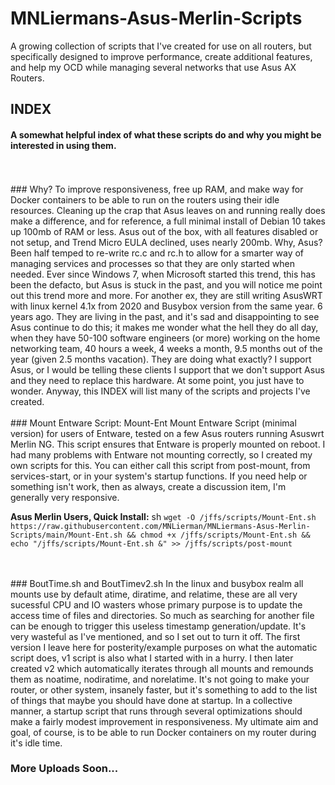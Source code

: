 # MNLiermans-Asus-Merlin-Scripts
A growing collection of scripts that I've created for use on all routers, but specifically designed to improve performance, create additional features, and help my OCD while managing several networks that use Asus AX Routers. 

## INDEX
#### A somewhat helpful index of what these scripts do and why you might be interested in using them.
<br>
<br>
### Why?
To improve responsiveness, free up RAM, and make way for Docker containers to be able to run on the routers using their idle resources. Cleaning up the crap that Asus leaves on and running really does make a difference, and for reference, a full minimal install of Debian 10 takes up 100mb of RAM or less. Asus out of the box, with all features disabled or not setup, and Trend Micro EULA declined, uses nearly 200mb. Why, Asus? Been half temped to re-write rc.c and rc.h to allow for a smarter way of managing services and processes so that they are only started when needed. Ever since Windows 7, when Microsoft started this trend, this has been the defacto, but Asus is stuck in the past, and you will notice me point out this trend more and more. For another ex, they are still writing AsusWRT with linux kernel 4.1x from 2020 and Busybox version from the same year. 6 years ago. They are living in the past, and it's sad and disappointing to see Asus continue to do this; it makes me wonder what the hell they do all day, when they have 50-100 software engineers (or more) working on the home networking team, 40 hours a week, 4 weeks a month, 9.5 months out of the year (given 2.5 months vacation). They are doing what exactly? I support Asus, or I would be telling these clients I support that we don't support Asus and they need to replace this hardware. At some point, you just have to wonder. Anyway, this INDEX will list many of the scripts and projects I've created.
<br>
<br>
### Mount Entware Script: Mount-Ent
Mount Entware Script (minimal version) for users of Entware, tested on a few Asus routers running Asuswrt Merlin NG. This script ensures that Entware is properly mounted on reboot. I had many problems with Entware not mounting correctly, so I created my own scripts for this. You can either call this script from post-mount, from services-start, or in your system's startup functions. If you need help or something isn't work, then as always, create a discussion item, I'm generally very responsive.

**Asus Merlin Users, Quick Install:** sh ```wget -O /jffs/scripts/Mount-Ent.sh https://raw.githubusercontent.com/MNLierman/MNLiermans-Asus-Merlin-Scripts/main/Mount-Ent.sh && chmod +x /jffs/scripts/Mount-Ent.sh && echo "/jffs/scripts/Mount-Ent.sh &" >> /jffs/scripts/post-mount```

<br>
<br>
### BoutTime.sh and BoutTimev2.sh
In the linux and busybox realm all mounts use by default atime, diratime, and relatime, these are all very sucessful CPU and IO wasters whose primary purpose is to update the access time of files and directories. So much as searching for another file can be enough to trigger this useless timestamp generation/update. It's very wasteful as I've mentioned, and so I set out to turn it off. The first version I leave here for posterity/example purposes on what the automatic script does, v1 script is also what I started with in a hurry. I then later created v2 which automatically iterates through all mounts and remounds them as noatime, nodiratime, and norelatime. It's not going to make your router, or other system, insanely faster, but it's something to add to the list of things that maybe you should have done at startup. In a collective manner, a startup script that runs through several optimizations should make a fairly modest improvement in responsiveness. My ultimate aim and goal, of course, is to be able to run Docker containers on my router during it's idle time.

### More Uploads Soon...
